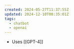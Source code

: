 ```yaml
---
created: 2024-05-27T11:37:55Z
updated: 2024-12-10T08:35:01Z
tags:
  - chatbot
  - openai
---
```

- Uses [[GPT-4]]